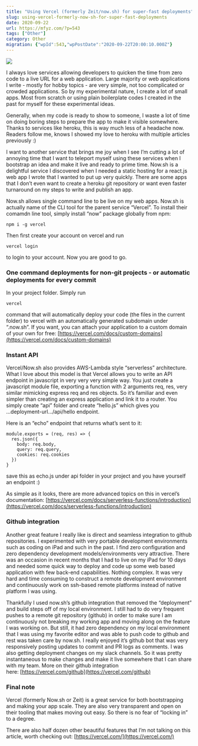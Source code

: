 ```yaml
---
title: "Using Vercel (formerly Zeit/now.sh) for super-fast deployments"
slug: using-vercel-formerly-now-sh-for-super-fast-deployments
date: 2020-09-22
url: https://mfyz.com/?p=543
tags: ["Other"]
category: Other
migration: {"wpId":543,"wpPostDate":"2020-09-22T20:00:10.000Z"}
---
```


![](/images/archive/en/2020/09/git-push.png)

I always love services allowing developers to quicken the time from zero code to a live URL for a web application. Large majority or web applications I write - mostly for hobby topics - are very simple, not too complicated or crowded applications. So by my experimental nature, I create a lot of small apps. Most from scratch or using plain boilerplate codes I created in the past for myself for these experimental ideas.

Generally, when my code is ready to show to someone, I waste a lot of time on doing boring steps to prepare the app to make it visible somewhere. Thanks to services like heroku, this is way much less of a headache now. Readers follow me, knows I showed my love to heroku with multiple articles previously :)

I want to another service that brings me joy when I see I’m cutting a lot of annoying time that I want to teleport myself using these services when I bootstrap an idea and make it live and ready to prime time. Now.sh is a delightful service I discovered when I needed a static hosting for a react.js web app I wrote that I wanted to put up very quickly. There are some apps that I don’t even want to create a heroku git repository or want even faster turnaround on my steps to write and publish an app.

Now.sh allows single command line to be live on my web apps. Now.sh is actually name of the CLI tool for the parent service “Vercel”. To install their comamdn line tool, simply install “now” package globally from npm:

```
npm i -g vercel
```

Then first create your account on vercel and run 

```
vercel login
```

to login to your account. Now you are good to go.

### One command deployments for non-git projects - or automatic deployments for every commit

In your project folder. Simply run

```
vercel
```

command that will automatically deploy your code (the files in the current folder) to vercel with an automatically generated subdomain under “.now.sh”. If you want, you can attach your application to a custom domain of your own for free: [https://vercel.com/docs/custom-domains](https://vercel.com/docs/custom-domains)

### Instant API

Vercel/Now.sh also provides AWS-Lambda style “serverless” architecture. What I love about this model is that Vercel allows you to write an API endpoint in javascript in very very very simple way. You just create a javascript module file, exporting a function with 2 arguments req, res, very similar mimicking express req and res objects. So it’s familiar and even simpler than creating an express application and link it to a router. You simply create “api” folder and create “hello.js” which gives you ...deployment-url.../api/hello endpoint.

Here is an “echo” endpoint that returns what’s sent to it:

```
module.exports = (req, res) => {
  res.json({
    body: req.body,
    query: req.query,
    cookies: req.cookies
  })
}
```

save this as echo.js under api folder in your project and you have yourself an endpoint :)

As simple as it looks, there are more advanced topics on this in vercel’s documentation: [https://vercel.com/docs/serverless-functions/introduction](https://vercel.com/docs/serverless-functions/introduction)

### Github integration

Another great feature I really like is direct and seamless integration to github repositories. I experimented with very portable development environments such as coding on iPad and such in the past. I find zero configuration and zero dependency development models/environments very attractive. There was an occasion in recent months that I had to live on my iPad for 10 days and needed some quick way to deploy and code up some web based application with few back-end capabilities. Nothing complex. It was very hard and time consuming to construct a remote development environment and continuously work on ssh-based remote platforms instead of native platform I was using.

Thankfully I used now.sh’s github integration that removed the “deployment” and build steps off of my local environment. I still had to do very frequent pushes to a remote git repository (github) in order to make sure I am continuously not breaking my working app and moving along on the feature I was working on. But still, it had zero dependency on my local environment that I was using my favorite editor and was able to push code to github and rest was taken care by now.sh. I really enjoyed it’s github bot that was very responsively posting updates to commit and PR logs as comments. I was also getting deployment changes on my slack channels. So it was pretty instantaneous to make changes and make it live somewhere that I can share with my team. More on their github integration here: [https://vercel.com/github](https://vercel.com/github)

### Final note

Vercel (formerly Now.sh or Zeit) is a great service for both bootstrapping and making your app scale. They are also very transparent and open on their tooling that makes moving out easy. So there is no fear of “locking in” to a degree.

There are also half dozen other beautiful features that I’m not talking on this article, worth checking out: [https://vercel.com/](https://vercel.com/)